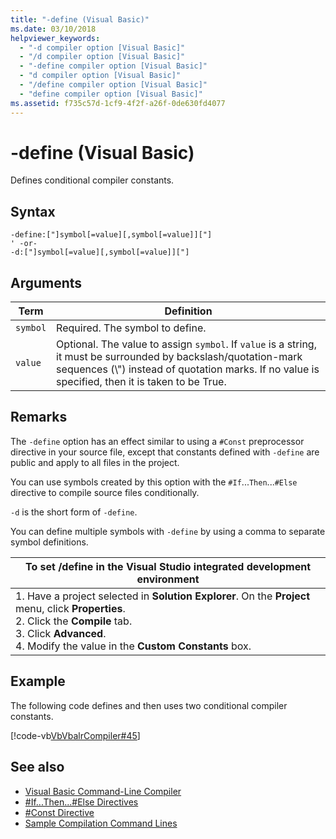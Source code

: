 ```yaml
---
title: "-define (Visual Basic)"
ms.date: 03/10/2018
helpviewer_keywords: 
  - "-d compiler option [Visual Basic]"
  - "/d compiler option [Visual Basic]"
  - "-define compiler option [Visual Basic]"
  - "d compiler option [Visual Basic]"
  - "/define compiler option [Visual Basic]"
  - "define compiler option [Visual Basic]"
ms.assetid: f735c57d-1cf9-4f2f-a26f-0de630fd4077
---
```

# -define (Visual Basic)
Defines conditional compiler constants.  
  
## Syntax  
  
```  
-define:["]symbol[=value][,symbol[=value]]["]  
' -or-  
-d:["]symbol[=value][,symbol[=value]]["]  
```  
  
## Arguments  
  
|Term|Definition|  
|---|---|  
|`symbol`|Required. The symbol to define.|  
|`value`|Optional. The value to assign `symbol`. If `value` is a string, it must be surrounded by backslash/quotation-mark sequences (\\") instead of quotation marks. If no value is specified, then it is taken to be True.|  
  
## Remarks  
 The `-define` option has an effect similar to using a `#Const` preprocessor directive in your source file, except that constants defined with `-define` are public and apply to all files in the project.  
  
 You can use symbols created by this option with the `#If`...`Then`...`#Else` directive to compile source files conditionally.  
  
 `-d` is the short form of `-define`.  
  
 You can define multiple symbols with `-define` by using a comma to separate symbol definitions.  
  
|To set /define in the Visual Studio integrated development environment|  
|---|  
|1.  Have a project selected in **Solution Explorer**. On the **Project** menu, click **Properties**. <br />2.  Click the **Compile** tab.<br />3.  Click **Advanced**.<br />4.  Modify the value in the **Custom Constants** box.|  
  
## Example  
 The following code defines and then uses two conditional compiler constants.  
  
 [!code-vb[VbVbalrCompiler#45](~/samples/snippets/visualbasic/VS_Snippets_VBCSharp/VbVbalrCompiler/VB/Class1.vb#45)]  
  
## See also

- [Visual Basic Command-Line Compiler](../../../visual-basic/reference/command-line-compiler/index.md)
- [#If...Then...#Else Directives](../../../visual-basic/language-reference/directives/if-then-else-directives.md)
- [#Const Directive](../../../visual-basic/language-reference/directives/const-directive.md)
- [Sample Compilation Command Lines](../../../visual-basic/reference/command-line-compiler/sample-compilation-command-lines.md)
